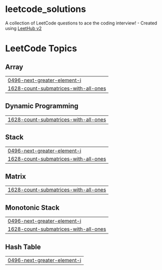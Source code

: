 # leetcode_solutions
A collection of LeetCode questions to ace the coding interview! - Created using [LeetHub v2](https://github.com/arunbhardwaj/LeetHub-2.0)

<!---LeetCode Topics Start-->
# LeetCode Topics
## Array
|  |
| ------- |
| [0496-next-greater-element-i](https://github.com/i-anshigupta/leetcode_solutions/tree/master/0496-next-greater-element-i) |
| [1628-count-submatrices-with-all-ones](https://github.com/i-anshigupta/leetcode_solutions/tree/master/1628-count-submatrices-with-all-ones) |
## Dynamic Programming
|  |
| ------- |
| [1628-count-submatrices-with-all-ones](https://github.com/i-anshigupta/leetcode_solutions/tree/master/1628-count-submatrices-with-all-ones) |
## Stack
|  |
| ------- |
| [0496-next-greater-element-i](https://github.com/i-anshigupta/leetcode_solutions/tree/master/0496-next-greater-element-i) |
| [1628-count-submatrices-with-all-ones](https://github.com/i-anshigupta/leetcode_solutions/tree/master/1628-count-submatrices-with-all-ones) |
## Matrix
|  |
| ------- |
| [1628-count-submatrices-with-all-ones](https://github.com/i-anshigupta/leetcode_solutions/tree/master/1628-count-submatrices-with-all-ones) |
## Monotonic Stack
|  |
| ------- |
| [0496-next-greater-element-i](https://github.com/i-anshigupta/leetcode_solutions/tree/master/0496-next-greater-element-i) |
| [1628-count-submatrices-with-all-ones](https://github.com/i-anshigupta/leetcode_solutions/tree/master/1628-count-submatrices-with-all-ones) |
## Hash Table
|  |
| ------- |
| [0496-next-greater-element-i](https://github.com/i-anshigupta/leetcode_solutions/tree/master/0496-next-greater-element-i) |
<!---LeetCode Topics End-->